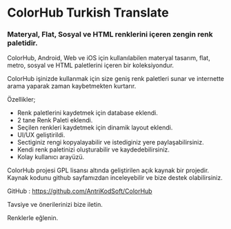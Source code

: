 # ColorHub Turkish Translate

### Materyal, Flat, Sosyal ve HTML renklerini içeren zengin renk paletidir.

ColorHub, Android, Web ve iOS için kullanılabilen materyal tasarım, flat, metro, sosyal ve HTML paletlerini içeren bir koleksiyondur.

ColorHub işinizde kullanmak için size geniş renk paletleri sunar ve internette arama yaparak zaman kaybetmekten kurtarır.


Özellikler;

* Renk paletlerini kaydetmek için database eklendi.
* 2 tane Renk Paleti eklendi.
* Seçilen renkleri kaydetmek için dinamik layout eklendi.
* UI/UX geliştirildi.
* Sectiginiz rengi kopyalayabilir ve istediginiz yere paylaşabilirsiniz.
* Kendi renk paletinizi oluşturabilir ve kaydedebilirsiniz. 
* Kolay kullanıcı arayüzü.

ColorHub projesi GPL lisansı altında geliştirilen açık kaynak bir projedir. Kaynak kodunu github sayfamızdan inceleyebilir ve bize destek olabilirsiniz. 

GitHub : https://github.com/AntriKodSoft/ColorHub

Tavsiye ve önerilerinizi bize iletin.

Renklerle eğlenin.
